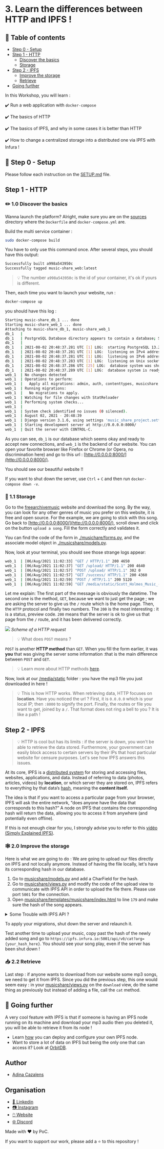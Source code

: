# 3. Learn the differences between HTTP and IPFS !

##  :dizzy: Table of contents
* [Step 0 - Setup](./README.md#wrench-step-0---setup)
* [Step 1 - HTTP](./README.md#step-1---http)
    * [Discover the basics](./README.md#pencil2-10-discover-the-basics)
    * [Storage](./README.md#floppy_disk-11-storage)
* [Step 2 - IPFS](./README.md#step-2---ipfs)
    * [Improve the storage](./README.md#spider_web-20-improve-the-storage)
    * [Retrieve](./README.md#inbox_tray-22-retrieve)
* [Going further](./README.md#rocket-going-further)
  

In this Workshop, you will learn :

:heavy_check_mark: Run a web application with `docker-compose`

:heavy_check_mark: The basics of HTTP

:heavy_check_mark: The basics of IPFS, and why in some cases it is better than HTTP

:heavy_check_mark: How to change a centralized storage into a distributed one via IPFS with Infura !

## :wrench: Step 0 - Setup
Please follow each instruction on the [SETUP.md](./SETUP.md) file.

## Step 1 - HTTP
### :pencil2: 1.0 Discover the basics
Wanna launch the platform? Alright, make sure you are on the [sources](./sources) directory where the `Dockerfile` and
`docker-compose.yml` are.

Build the multi service container :
```bash
sudo docker-compose build
```
You have to only use this command once. After several steps, you should have this output:
```bash
Successfully built a998a543950c
Successfully tagged music-share_web:latest
```
> :bulb: The number `a998a543950c` is the id of your container, it's ok if yours is different.

Then, each time you want to launch your website, run :
```bash
docker-compose up
```
you should have this log :
```bash
Starting music-share_db_1 ... done
Starting music-share_web_1 ... done
Attaching to music-share_db_1, music-share_web_1
db_1   | 
db_1   | PostgreSQL Database directory appears to contain a database; Skipping initialization
db_1   | 
db_1   | 2021-08-02 20:48:37.281 UTC [1] LOG:  starting PostgreSQL 13.2 (Debian 13.2-1.pgdg100+1) on x86_64-pc-linux-gnu, compiled by gcc (Debian 8.3.0-6) 8.3.0, 64-bit
db_1   | 2021-08-02 20:48:37.281 UTC [1] LOG:  listening on IPv4 address "0.0.0.0", port 5432
db_1   | 2021-08-02 20:48:37.281 UTC [1] LOG:  listening on IPv6 address "::", port 5432
db_1   | 2021-08-02 20:48:37.283 UTC [1] LOG:  listening on Unix socket "/var/run/postgresql/.s.PGSQL.5432"
db_1   | 2021-08-02 20:48:37.286 UTC [25] LOG:  database system was shut down at 2021-08-02 20:48:32 UTC
db_1   | 2021-08-02 20:48:37.289 UTC [1] LOG:  database system is ready to accept connections
web_1  | No changes detected
web_1  | Operations to perform:
web_1  |   Apply all migrations: admin, auth, contenttypes, musicshare, sessions
web_1  | Running migrations:
web_1  |   No migrations to apply.
web_1  | Watching for file changes with StatReloader
web_1  | Performing system checks...
web_1  | 
web_1  | System check identified no issues (0 silenced).
web_1  | August 02, 2021 - 20:48:39
web_1  | Django version 3.1.6, using settings 'music_share_project.settings'
web_1  | Starting development server at http://0.0.0.0:8000/
web_1  | Quit the server with CONTROL-C.

```
As you can see, `db_1` is our database which seems okay and ready to accept new connections,
and `web_1` is the backend of our website. You can open your favorite browser like Firefox or Chrome (or Opera,
no discrimination here) and go to this url : [http://0.0.0.0:8000/](http://0.0.0.0:8000/).

You should see our beautiful website !!

If you want to shut down the server, use `Ctrl` + `C` and then run `docker-compose down -v`.

### :floppy_disk: 1.1 Storage

Go to the [freearchivemusic](https://freemusicarchive.org/music/Scott_Holmes/rock-background-music/country-road-drive)
website and download the song.
By the way, you can look for any other genres of music you prefer on this website, it is free and open source. For the example, we are going to
stick with this song.
Go back to [http://0.0.0.0:8000/](http://0.0.0.0:8000/), scroll down and click on the button `upload a song`.
Fill the form correctly and validates it. 

You can find the code of the form in [./musichare/forms.py](./sources/musicshare/forms.py), and the associate model object in
[./musicshare/models.py](./sources/musicshare/models.py).

Now, look at your terminal, you should see those strange logs appear:
```bash
web_1  | [06/Aug/2021 11:02:33] "GET / HTTP/1.1" 200 4650
web_1  | [06/Aug/2021 11:02:37] "GET /upload/ HTTP/1.1" 200 4640
web_1  | [06/Aug/2021 11:02:57] "POST /upload/ HTTP/1.1" 302 0
web_1  | [06/Aug/2021 11:02:57] "GET /success/ HTTP/1.1" 200 4360
web_1  | [06/Aug/2021 11:02:59] "POST / HTTP/1.1" 200 5120
web_1  | [06/Aug/2021 11:02:59] "GET /media/static/Scott_Holmes_Music_-_Country_Road_Drive.mp3 HTTP/1.1" 200 8983053
```
Let me explain:
The first part of the message is obviously the datetime. The second one is the method, `GET`, because we want to just
get the page ; we are asking the server to give us the `/` route which is the home page.
Then, the `HTTP` protocol and finally two numbers. The `200` is the most interesting : it is a status, preview code. `200` means
that the server is ok to give us that page from the `/` route, and it has been delivered correctly.

![](./http_request_flowchart.png)
*Scheme of a HTTP request*

>:bulb: What does `POST` means ?

`POST` is another **HTTP method** than `GET`. When you fill the form earlier, it was **you** that was giving the server
some information :that is the main difference between `POST` and `GET`.
 
> :bulb: Learn more about HTTP methods [here](https://www.restapitutorial.com/lessons/httpmethods.html).

Now, look at our [/media/static](./sources/musicshare/media/static) folder : you have the mp3 file you just downloaded in here !
>:bulb: This is how HTTP works. When retrieving data, HTTP focuses on **location**. Have you noticed the url ?
First, it is `0.0.0.0` which is your local IP; then `:8000` to signify the port. Finally, the routes or file you want to
get, joined by a `/`. That format does not ring a bell to you ? It is like a path !

## Step 2 - IPFS

> :bulb: HTTP is cool but has its limits : if the server is down, you won't be able to retrieve the data stored. Furthermore,
your government can easily block access to certain servers by their IPs that host particular website for censure purposes.
Let's see how IPFS answers this issues.

At its core, IPFS is a [distributed system](https://blog.stackpath.com/distributed-system/) for storing and accessing files, websites, applications, and data.
Instead of referring to data (photos, articles, videos) by **location**, or which server they are stored on, IPFS refers
to everything by that data’s [hash](https://docs.ipfs.io/concepts/hashing/#hashes-are-important), meaning the **content itself.**

The idea is that if you want to access a particular page from your browser, IPFS will ask the entire network, “does anyone
have the data that corresponds to this hash?” A node on IPFS that contains the corresponding hash will return the data, allowing you to access it from anywhere (and potentially even offline).

If this is not enough clear for you, I strongly advise you to refer to this [vidéo (Simply Explained IPFS)](https://www.youtube.com/watch?v=5Uj6uR3fp-U).

### :spider_web: 2.0 Improve the storage

Here is what we are going to do : We are going to upload our files directly on IPFS and not locally anymore.
Instead of having the file locally, let's have its corresponding hash in our database.

1. Go to [musicshare/models.py](./sources/musicshare/models.py) and add a CharField for the hash.
2. Go to [musicshare/views.py](./sources/musicshare/views.py) and modify the code of the upload view to communicate with IPFS API in order to upload the file there.
   Please use port `5001` for the connection.
3. Open [musicshare/templates/musicshare/index.html](./sources/musicshare/templates/musicshare/index.html) to line `179`
   and make sure the hash of the song appears.
   
<details>
<summary>Some Trouble with IPFS API ?</summary>
    Here is some links that could help you:
    <li>
        <a href="https://en.wikipedia.org/wiki/API">What is an API ?</a>
    </li>
    <li>
        <a href="https://infura.io/docs/ipfs">Infura IPFS API</a>
    </li>
    <li>
        <a href="https://pypi.org/project/ipfs-api/">ipfs-Api python package</a>
    </li>
</details>

To apply your migrations, shut down the server and relaunch it.

Test another time to upload your music, copy past the hash of the newly added song and go to `https://ipfs.infura.io:5001/api/v0/cat?arg={your_hash_here}`.
You should see your song play, even if the server has been shut down !

### :inbox_tray: 2.2 Retrieve
Last step : if anyone wants to download from our website some mp3 songs, we need to get it from IPFS.
Since you did the previous step, this one would seem easy : in your [musicshare/views.py](./sources/musicshare/views.py)
on the `download` view, do the same thing as previously but instead of adding a file, call the `cat` method.

## :rocket: Going further
A very cool feature with IPFS is that if someone is having an IPFS node running on its machine and download your mp3 audio
then you deleted it, you will be able to retrieve it from its node !

* Learn [how](https://docs.ipfs.io/how-to/command-line-quick-start) you can deploy and configure your own IPFS node.
* Want to store a lot of data on IPFS but being the only one that can access it? Look at [OrbitDB](https://orbitdb.org/).

## Author
* [Adina Cazalens](https://www.github.com/NaadiQmmr)

## Organisation
- [📒 Linkedin](https://www.linkedin.com/company/pocinnovation/mycompany/)
- [📷 Instagram](https://www.instagram.com/pocinnovation/)
- [🖱️ Website](https://www.poc-innovation.fr/)
- [🌐 Discord](https://discord.gg/Yqq2ADGDS7)

Made with :heart: by PoC.

If you want to support our work, please add a :star: to this repository !

